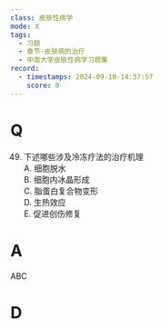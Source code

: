 ```yaml
---
class: 皮肤性病学
mode: X
tags:
  - 习题
  - 章节-皮肤病的治疗
  - 中南大学皮肤性病学习题集
record:
  - timestamps: 2024-09-10-14:37:57
    score: 0
---
```


# Q
49. 下述哪些涉及冷冻疗法的治疗机理  
A. 细胞脱水  
B. 细胞内冰晶形成  
C. 脂蛋白复合物变形  
D. 生热效应  
E. 促进创伤修复  
# A
ABC
# D
